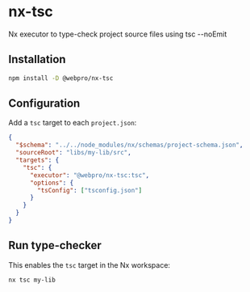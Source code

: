 # nx-tsc

Nx executor to type-check project source files using tsc --noEmit

## Installation

```bash
npm install -D @webpro/nx-tsc
```

## Configuration

Add a `tsc` target to each `project.json`:

```json
{
  "$schema": "../../node_modules/nx/schemas/project-schema.json",
  "sourceRoot": "libs/my-lib/src",
  "targets": {
    "tsc": {
      "executor": "@webpro/nx-tsc:tsc",
      "options": {
        "tsConfig": ["tsconfig.json"]
      }
    }
  }
}
```

## Run type-checker

This enables the `tsc` target in the Nx workspace:

```bash
nx tsc my-lib
```
